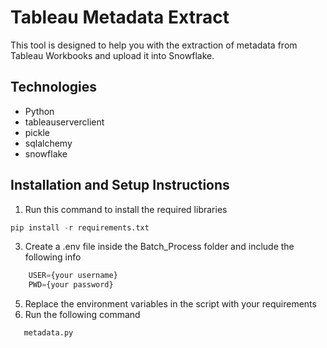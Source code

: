 # Tableau Metadata Extract

This tool is designed to help you with the extraction of metadata from Tableau Workbooks and upload it into Snowflake.

## Technologies
* Python 
* tableauserverclient
* pickle
* sqlalchemy
* snowflake

## Installation and Setup Instructions
 1. Run this command to install the required libraries 
```python
pip install -r requirements.txt
```
 3. Create a .env file inside the Batch_Process folder and include the following info

```python
    USER={your username}
    PWD={your password}
```
 5. Replace the environment variables in the script with your requirements
 6. Run the following command
 ```python
    metadata.py
```
